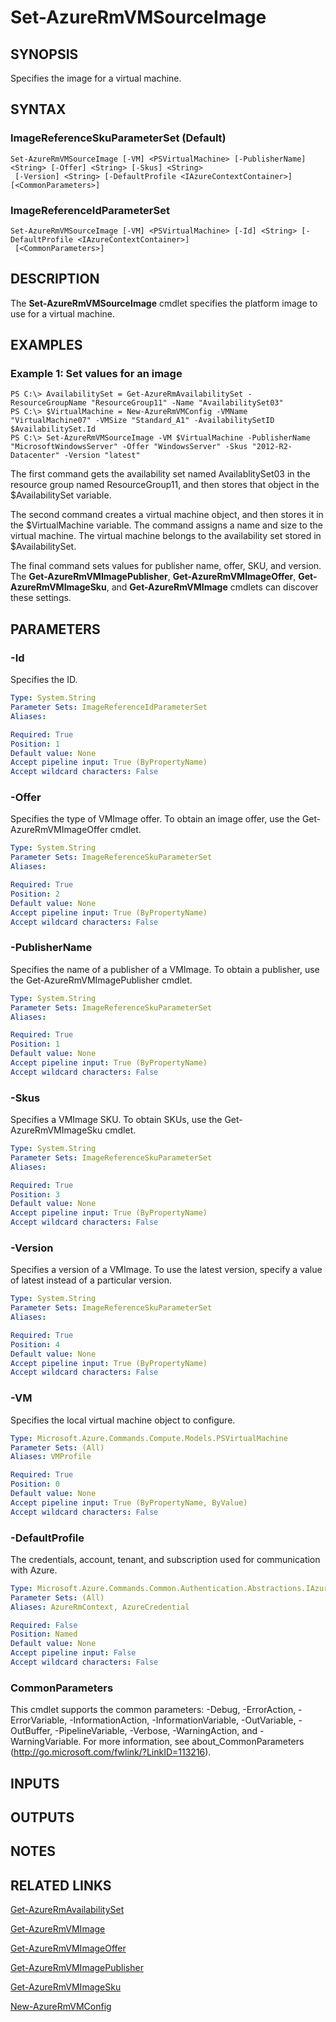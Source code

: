 ﻿---
external help file: Microsoft.Azure.Commands.Compute.dll-Help.xml
Module Name: AzureRM.Compute
ms.assetid: 91B2DE2F-442D-4428-8A6F-9C2CEC181CA7
online version:
schema: 2.0.0
content_git_url: https://github.com/Azure/azure-powershell/blob/preview/src/ResourceManager/Compute/Stack/Commands.Compute/help/Set-AzureRmVMSourceImage.md
original_content_git_url: https://github.com/Azure/azure-powershell/blob/preview/src/ResourceManager/Compute/Stack/Commands.Compute/help/Set-AzureRmVMSourceImage.md
---

# Set-AzureRmVMSourceImage

## SYNOPSIS
Specifies the image for a virtual machine.

## SYNTAX

### ImageReferenceSkuParameterSet (Default)
```
Set-AzureRmVMSourceImage [-VM] <PSVirtualMachine> [-PublisherName] <String> [-Offer] <String> [-Skus] <String>
 [-Version] <String> [-DefaultProfile <IAzureContextContainer>] [<CommonParameters>]
```

### ImageReferenceIdParameterSet
```
Set-AzureRmVMSourceImage [-VM] <PSVirtualMachine> [-Id] <String> [-DefaultProfile <IAzureContextContainer>]
 [<CommonParameters>]
```

## DESCRIPTION
The **Set-AzureRmVMSourceImage** cmdlet specifies the platform image to use for a virtual machine.

## EXAMPLES

### Example 1: Set values for an image
```
PS C:\> AvailabilitySet = Get-AzureRmAvailabilitySet -ResourceGroupName "ResourceGroup11" -Name "AvailabilitySet03"
PS C:\> $VirtualMachine = New-AzureRmVMConfig -VMName "VirtualMachine07" -VMSize "Standard_A1" -AvailabilitySetID $AvailabilitySet.Id 
PS C:\> Set-AzureRmVMSourceImage -VM $VirtualMachine -PublisherName "MicrosoftWindowsServer" -Offer "WindowsServer" -Skus "2012-R2-Datacenter" -Version "latest"
```

The first command gets the availability set named AvailablitySet03 in the resource group named ResourceGroup11, and then stores that object in the $AvailabilitySet variable.

The second command creates a virtual machine object, and then stores it in the $VirtualMachine variable.
The command assigns a name and size to the virtual machine.
The virtual machine belongs to the availability set stored in $AvailabilitySet.

The final command sets values for publisher name, offer, SKU, and version.
The **Get-AzureRmVMImagePublisher**, **Get-AzureRmVMImageOffer**, **Get-AzureRmVMImageSku**, and **Get-AzureRmVMImage** cmdlets can discover these settings.

## PARAMETERS

### -Id
Specifies the ID.

```yaml
Type: System.String
Parameter Sets: ImageReferenceIdParameterSet
Aliases:

Required: True
Position: 1
Default value: None
Accept pipeline input: True (ByPropertyName)
Accept wildcard characters: False
```

### -Offer
Specifies the type of VMImage offer.
To obtain an image offer, use the Get-AzureRmVMImageOffer cmdlet.

```yaml
Type: System.String
Parameter Sets: ImageReferenceSkuParameterSet
Aliases:

Required: True
Position: 2
Default value: None
Accept pipeline input: True (ByPropertyName)
Accept wildcard characters: False
```

### -PublisherName
Specifies the name of a publisher of a VMImage.
To obtain a publisher, use the Get-AzureRmVMImagePublisher cmdlet.

```yaml
Type: System.String
Parameter Sets: ImageReferenceSkuParameterSet
Aliases:

Required: True
Position: 1
Default value: None
Accept pipeline input: True (ByPropertyName)
Accept wildcard characters: False
```

### -Skus
Specifies a VMImage SKU.
To obtain SKUs, use the Get-AzureRmVMImageSku cmdlet.

```yaml
Type: System.String
Parameter Sets: ImageReferenceSkuParameterSet
Aliases:

Required: True
Position: 3
Default value: None
Accept pipeline input: True (ByPropertyName)
Accept wildcard characters: False
```

### -Version
Specifies a version of a VMImage.
To use the latest version, specify a value of latest instead of a particular version.

```yaml
Type: System.String
Parameter Sets: ImageReferenceSkuParameterSet
Aliases:

Required: True
Position: 4
Default value: None
Accept pipeline input: True (ByPropertyName)
Accept wildcard characters: False
```

### -VM
Specifies the local virtual machine object to configure.

```yaml
Type: Microsoft.Azure.Commands.Compute.Models.PSVirtualMachine
Parameter Sets: (All)
Aliases: VMProfile

Required: True
Position: 0
Default value: None
Accept pipeline input: True (ByPropertyName, ByValue)
Accept wildcard characters: False
```

### -DefaultProfile
The credentials, account, tenant, and subscription used for communication with Azure.

```yaml
Type: Microsoft.Azure.Commands.Common.Authentication.Abstractions.IAzureContextContainer
Parameter Sets: (All)
Aliases: AzureRmContext, AzureCredential

Required: False
Position: Named
Default value: None
Accept pipeline input: False
Accept wildcard characters: False
```

### CommonParameters
This cmdlet supports the common parameters: -Debug, -ErrorAction, -ErrorVariable, -InformationAction, -InformationVariable, -OutVariable, -OutBuffer, -PipelineVariable, -Verbose, -WarningAction, and -WarningVariable. For more information, see about_CommonParameters (http://go.microsoft.com/fwlink/?LinkID=113216).

## INPUTS

## OUTPUTS

## NOTES

## RELATED LINKS

[Get-AzureRmAvailabilitySet](./Get-AzureRmAvailabilitySet.md)

[Get-AzureRmVMImage](./Get-AzureRmVMImage.md)

[Get-AzureRmVMImageOffer](./Get-AzureRmVMImageOffer.md)

[Get-AzureRmVMImagePublisher](./Get-AzureRmVMImagePublisher.md)

[Get-AzureRmVMImageSku](./Get-AzureRmVMImageSku.md)

[New-AzureRmVMConfig](./New-AzureRmVMConfig.md)


